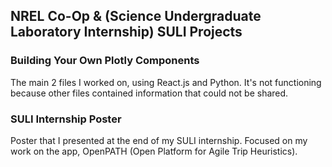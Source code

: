 ## NREL Co-Op & (Science Undergraduate Laboratory Internship) SULI Projects

### Building Your Own Plotly Components

The main 2 files I worked on, using React.js and Python. It's not functioning because other files contained information that could not be shared.

### SULI Internship Poster

Poster that I presented at the end of my SULI internship. Focused on my work on the app, OpenPATH (Open Platform for Agile Trip Heuristics).
